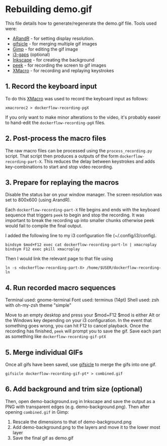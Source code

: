 # Rebuilding demo.gif
This file details how to generate/regenerate the demo.gif file.
Tools used were:
* [ARandR](https://christian.amsuess.com/tools/arandr/) - for setting display resolution.
* [gifsicle](https://www.lcdf.org/gifsicle/) - for merging multiple gif images
* [Gimp](https://www.gimp.org/) - for editing the gif image
* [i3-gaps](https://github.com/Airblader/i3) (optional)
* [Inkscape](https://inkscape.org/) - for creating the background
* [peek](https://github.com/phw/peek) - for recording the screen to gif images
* [XMacro](http://xmacro.sourceforge.net/) - for recording and replaying keystrokes

## 1. Record the keyboard input

To do this [XMacro](http://xmacro.sourceforge.net/) was used to record the keyboard input as follows:

    xmacrorec2 > dockerflow-recording-pgX

If you only want to make minor alterations to the video, it's probably easeir to hand-edit the `dockerflow-recording-pgX` files.

## 2. Post-process the macro files

The raw macro files can be processed using the `process_recording.py` script.
That script then produces a outputs of the form `dockerflow-recording-part-X`.
This reduces the delay between keystrokes and adds key-combinations to start and stop video recording.

## 3. Prepare for replaying the macros

Disable the status bar on your window manager.
The screen resolution was set to 800x600 (using ArandR).

Each `dockerflow-recording-part-X` file begins and ends with the keyboard sequence that triggers `peek` to begin and stop the recording.
It was important to break the recording up into smaller chunks otherwise peek would fail to compile the final output.

I added the following line to my i3 configuration file (~/.config/i3/config).

    bindsym $mod+F12 exec cat dockerflow-recording-part-ln | xmacroplay
    bindsym F12 exec pkill xmacroplay

Then I would link the relevant page to that file using

    ln -s <dockerflow-recording-part-X> /home/$USER/dockerflow-recording-ln

## 4. Run recorded macro sequences

Terminal used: gnome-terminal
Font used: terminus (14pt)
Shell used: zsh with oh-my-zsh theme "simple"

Move to an empty desktop and press your $mod+F12
$mod is either Alt or the Windows key depending on your i3 configuration.
In the event that something goes wrong, you can hit F12 to cancel playback.
Once the recording has finished, `peek` will prompt you to save the gif.
Save each part as something like `dockerflow-recording-gif-ptX`

## 5. Merge individual GIFs
Once all gifs have been saved, use [gifsicle](https://www.lcdf.org/gifsicle/) to merge the gifs into one gif.

    gifsicle dockerflow-recording-gif-pt* > combined.gif

## 6. Add background and trim size (optional)
Then, open demo-background.svg in Inkscape and save the output as a PNG with transparent edges (e.g. demo-background.png).
Then after opening `combined.gif` in Gimp:
1. Rescale the dimensions to that of demo-background.png
2. Add demo-background.png to the layers and move it to the lower most layer
3. Save the final gif as demo.gif
